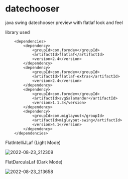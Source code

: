 # datechooser
java swing datechooser preview with flatlaf look and feel

library used
```
    <dependencies>
        <dependency>
            <groupId>com.formdev</groupId>
            <artifactId>flatlaf</artifactId>
            <version>2.4</version>
        </dependency>
        <dependency>
            <groupId>com.formdev</groupId>
            <artifactId>flatlaf-extras</artifactId>
            <version>2.4</version>
        </dependency>
        <dependency>
            <groupId>com.formdev</groupId>
            <artifactId>svgSalamander</artifactId>
            <version>1.1.3</version>
        </dependency>
        <dependency>
            <groupId>com.miglayout</groupId>
            <artifactId>miglayout-swing</artifactId>
            <version>4.1</version>
        </dependency>
    </dependencies>
```

FlatIntelliJLaf (Light Mode)

![2022-08-23_212309](https://user-images.githubusercontent.com/58245926/186183524-96880e43-d68e-434a-bb58-da2521a95aa7.png)

FlatDarculaLaf (Dark Mode)

![2022-08-23_213658](https://user-images.githubusercontent.com/58245926/186186707-1b0b70ed-1f90-4ae3-a512-d687998c603f.png)
